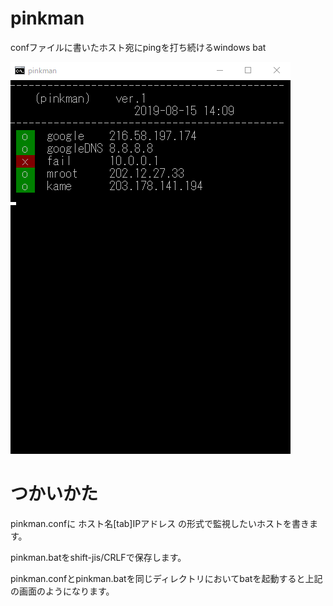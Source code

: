 # pinkman
confファイルに書いたホスト宛にpingを打ち続けるwindows bat

![DEMO](https://raw.githubusercontent.com/satsuzuk/pinkman/master/img/pinkman-demo.gif)


# つかいかた

pinkman.confに
ホスト名[tab]IPアドレス
の形式で監視したいホストを書きます。

pinkman.batをshift-jis/CRLFで保存します。

pinkman.confとpinkman.batを同じディレクトリにおいてbatを起動すると上記の画面のようになります。


